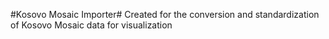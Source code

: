 #Kosovo Mosaic Importer#
Created for the conversion and standardization of Kosovo Mosaic data for visualization
